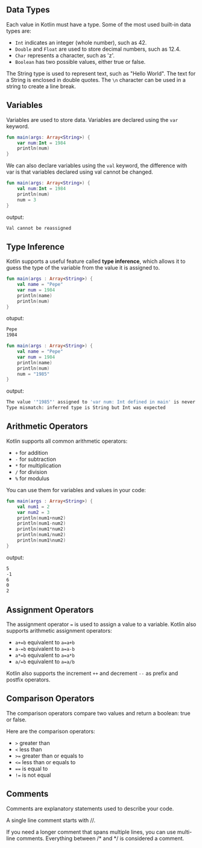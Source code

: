 ## Data Types

Each value in Kotlin must have a type.
Some of the most used built-in data types are:
- `Int` indicates an integer (whole number), such as 42.
- `Double` and `Float` are used to store decimal numbers, such as 12.4.
- `Char` represents a character, such as 'z'.
- `Boolean` has two possible values, either true or false.


The String type is used to represent text, such as "Hello World". The text for a String is enclosed in double quotes.
The `\n` character can be used in a string to create a line break.


## Variables


Variables are used to store data. Variables are declared using the `var` keyword.

```kotlin
fun main(args: Array<String>) {
    var num:Int = 1984
    println(num)
}
```

We can also declare variables using the `val` keyword, the difference with var is that variables declared using val cannot be changed.

```kotlin
fun main(args: Array<String>) {
    val num:Int = 1984
    println(num)
    num = 3
}
```
output:
```bash
Val cannot be reassigned
```

## Type Inference

Kotlin supports a useful feature called **type inference**, which allows it to guess the type of the variable from the value it is assigned to.


```kotlin
fun main(args : Array<String>) {
    val name = "Pepe"
    var num = 1984
    println(name)
    println(num)
} 
```

otuput:
```bash
Pepe
1984
```

```kotlin
fun main(args : Array<String>) {
    val name = "Pepe"
    var num = 1984
    println(name)
    println(num)
    num = "1985"
} 
```
output:

```bash
The value '"1985"' assigned to 'var num: Int defined in main' is never used
Type mismatch: inferred type is String but Int was expected
```

## Arithmetic Operators

Kotlin supports all common arithmetic operators:

- `+` for addition
- `-` for subtraction
- `*` for multiplication
- `/` for division
- `%` for modulus

You can use them for variables and values in your code:

```kotlin
fun main(args : Array<String>) {
    val num1 = 2
    var num2 = 3
    println(num1+num2)
    println(num1-num2)
    println(num1*num2)
    println(num1/num2)
    println(num1%num2)
} 
```

output:

```bash
5
-1
6
0
2
```


## Assignment Operators

The assignment operator `=` is used to assign a value to a variable.
Kotlin also supports arithmetic assignment operators:

- `a+=b` equivalent to `a=a+b`
- `a-=b` equivalent to `a=a-b`
- `a*=b` equivalent to `a=a*b`
- `a/=b` equivalent to `a=a/b`


Kotlin also supports the increment `++` and decrement `--` as prefix and postfix operators.

## Comparison Operators


The comparison operators compare two values and return a boolean: true or false.

Here are the comparison operators:

- `>` greater than
- `<` less than
- `>=` greater than or equals to
- `<=` less than or equals to
- `==` is equal to
- `!=` is not equal

## Comments


Comments are explanatory statements used to describe your code.

A single line comment starts with //.

If you need a longer comment that spans multiple lines, you can use multi-line comments. Everything between /* and */ is considered a comment.

